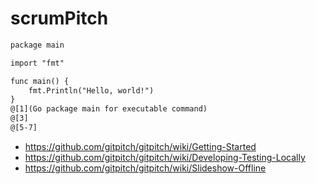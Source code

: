 # scrumPitch

```html
package main

import "fmt"

func main() {
    fmt.Println("Hello, world!")
}
@[1](Go package main for executable command)
@[3]
@[5-7]
```

* https://github.com/gitpitch/gitpitch/wiki/Getting-Started
* https://github.com/gitpitch/gitpitch/wiki/Developing-Testing-Locally
* https://github.com/gitpitch/gitpitch/wiki/Slideshow-Offline
